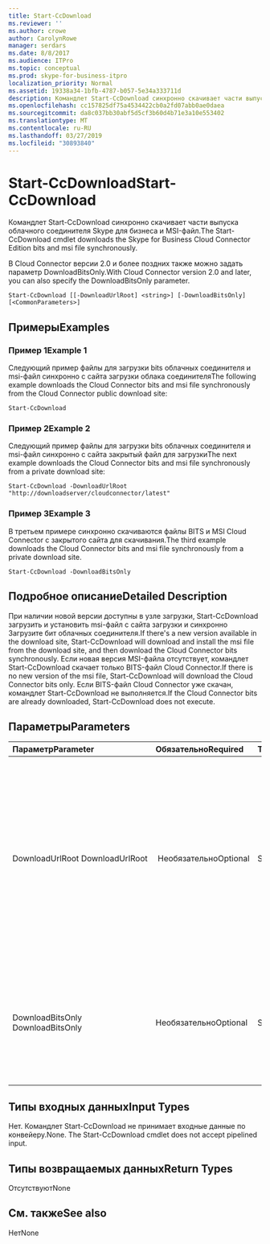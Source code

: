 ```yaml
---
title: Start-CcDownload
ms.reviewer: ''
ms.author: crowe
author: CarolynRowe
manager: serdars
ms.date: 8/8/2017
ms.audience: ITPro
ms.topic: conceptual
ms.prod: skype-for-business-itpro
localization_priority: Normal
ms.assetid: 19338a34-1bfb-4787-b057-5e34a333711d
description: Командлет Start-CcDownload синхронно скачивает части выпуска облачного соединителя Skype для бизнеса и MSI-файл.
ms.openlocfilehash: cc157825df75a4534422cb0a2fd07abb0ae0daea
ms.sourcegitcommit: da8c037bb30abf5d5cf3b60d4b71e3a10e553402
ms.translationtype: MT
ms.contentlocale: ru-RU
ms.lasthandoff: 03/27/2019
ms.locfileid: "30893840"
---
```

# <a name="start-ccdownload"></a><span data-ttu-id="57fd7-103">Start-CcDownload</span><span class="sxs-lookup"><span data-stu-id="57fd7-103">Start-CcDownload</span></span>
 
<span data-ttu-id="57fd7-104">Командлет Start-CcDownload синхронно скачивает части выпуска облачного соединителя Skype для бизнеса и MSI-файл.</span><span class="sxs-lookup"><span data-stu-id="57fd7-104">The Start-CcDownload cmdlet downloads the Skype for Business Cloud Connector Edition bits and msi file synchronously.</span></span>
  
<span data-ttu-id="57fd7-105">В Cloud Connector версии 2.0 и более поздних также можно задать параметр DownloadBitsOnly.</span><span class="sxs-lookup"><span data-stu-id="57fd7-105">With Cloud Connector version 2.0 and later, you can also specify the DownloadBitsOnly parameter.</span></span>
  
```
Start-CcDownload [[-DownloadUrlRoot] <string>] [-DownloadBitsOnly]  [<CommonParameters>]
```

## <a name="examples"></a><span data-ttu-id="57fd7-106">Примеры</span><span class="sxs-lookup"><span data-stu-id="57fd7-106">Examples</span></span>
<span data-ttu-id="57fd7-107"><a name="Examples"> </a></span><span class="sxs-lookup"><span data-stu-id="57fd7-107"></span></span>

### <a name="example-1"></a><span data-ttu-id="57fd7-108">Пример 1</span><span class="sxs-lookup"><span data-stu-id="57fd7-108">Example 1</span></span>

<span data-ttu-id="57fd7-109">Следующий пример файлы для загрузки bits облачных соединителя и msi-файл синхронно с сайта загрузки облака соединителя</span><span class="sxs-lookup"><span data-stu-id="57fd7-109">The following example downloads the Cloud Connector bits and msi file synchronously from the Cloud Connector public download site:</span></span>
  
```
Start-CcDownload
```

### <a name="example-2"></a><span data-ttu-id="57fd7-110">Пример 2</span><span class="sxs-lookup"><span data-stu-id="57fd7-110">Example 2</span></span>

<span data-ttu-id="57fd7-111">Следующий пример файлы для загрузки bits облачных соединителя и msi-файл синхронно с сайта закрытый файл для загрузки</span><span class="sxs-lookup"><span data-stu-id="57fd7-111">The next example downloads the Cloud Connector bits and msi file synchronously from a private download site:</span></span>
  
```
Start-CcDownload -DownloadUrlRoot "http://downloadserver/cloudconnector/latest"
```

### <a name="example-3"></a><span data-ttu-id="57fd7-112">Пример 3</span><span class="sxs-lookup"><span data-stu-id="57fd7-112">Example 3</span></span>

<span data-ttu-id="57fd7-113">В третьем примере синхронно скачиваются файлы BITS и MSI Cloud Connector с закрытого сайта для скачивания.</span><span class="sxs-lookup"><span data-stu-id="57fd7-113">The third example downloads the Cloud Connector bits and msi file synchronously from a private download site.</span></span>
  
```
Start-CcDownload -DownloadBitsOnly
```

## <a name="detailed-description"></a><span data-ttu-id="57fd7-114">Подробное описание</span><span class="sxs-lookup"><span data-stu-id="57fd7-114">Detailed Description</span></span>
<span data-ttu-id="57fd7-115"><a name="DetailedDescription"> </a></span><span class="sxs-lookup"><span data-stu-id="57fd7-115"></span></span>

<span data-ttu-id="57fd7-116">При наличии новой версии доступны в узле загрузки, Start-CcDownload загрузить и установить msi-файл с сайта загрузки и синхронно Загрузите бит облачных соединителя.</span><span class="sxs-lookup"><span data-stu-id="57fd7-116">If there's a new version available in the download site, Start-CcDownload will download and install the msi file from the download site, and then download the Cloud Connector bits synchronously.</span></span> <span data-ttu-id="57fd7-117">Если новая версия MSI-файла отсутствует, командлет Start-CcDownload скачает только BITS-файл Cloud Connector.</span><span class="sxs-lookup"><span data-stu-id="57fd7-117">If there is no new version of the msi file, Start-CcDownload will download the Cloud Connector bits only.</span></span> <span data-ttu-id="57fd7-118">Если BITS-файл Cloud Connector уже скачан, командлет Start-CcDownload не выполняется.</span><span class="sxs-lookup"><span data-stu-id="57fd7-118">If the Cloud Connector bits are already downloaded, Start-CcDownload does not execute.</span></span>
  
## <a name="parameters"></a><span data-ttu-id="57fd7-119">Параметры</span><span class="sxs-lookup"><span data-stu-id="57fd7-119">Parameters</span></span>
<span data-ttu-id="57fd7-120"><a name="DetailedDescription"> </a></span><span class="sxs-lookup"><span data-stu-id="57fd7-120"></span></span>

|<span data-ttu-id="57fd7-121">**Параметр**</span><span class="sxs-lookup"><span data-stu-id="57fd7-121">**Parameter**</span></span>|<span data-ttu-id="57fd7-122">**Обязательно**</span><span class="sxs-lookup"><span data-stu-id="57fd7-122">**Required**</span></span>|<span data-ttu-id="57fd7-123">**Тип**</span><span class="sxs-lookup"><span data-stu-id="57fd7-123">**Type**</span></span>|<span data-ttu-id="57fd7-124">**Описание**.</span><span class="sxs-lookup"><span data-stu-id="57fd7-124">**Description**</span></span>|
|:-----|:-----|:-----|:-----|
|<span data-ttu-id="57fd7-125">DownloadUrlRoot </span><span class="sxs-lookup"><span data-stu-id="57fd7-125">DownloadUrlRoot</span></span>  <br/> | <span data-ttu-id="57fd7-126"> Необязательно</span><span class="sxs-lookup"><span data-stu-id="57fd7-126">Optional</span></span> <br/> |<span data-ttu-id="57fd7-127">System.String</span><span class="sxs-lookup"><span data-stu-id="57fd7-127">System.String</span></span>  <br/> | <span data-ttu-id="57fd7-128">Полный URL-адрес определенной версии соединителя облака в частном Загрузите сайта.</span><span class="sxs-lookup"><span data-stu-id="57fd7-128">The full URL of a specific version of Cloud Connector in the private download site.</span></span> <span data-ttu-id="57fd7-129">Используйте этот параметр с осторожностью, убедитесь, что для загрузки версии облачных соединителя.</span><span class="sxs-lookup"><span data-stu-id="57fd7-129">Use this parameter with caution—be sure you are aware of which version of Cloud Connector you are downloading.</span></span> <br/> |
|<span data-ttu-id="57fd7-130">DownloadBitsOnly </span><span class="sxs-lookup"><span data-stu-id="57fd7-130">DownloadBitsOnly</span></span>  <br/> |<span data-ttu-id="57fd7-131">Необязательно</span><span class="sxs-lookup"><span data-stu-id="57fd7-131">Optional</span></span>  <br/> |<span data-ttu-id="57fd7-132">System.Management.Automation.SwitchParameter</span><span class="sxs-lookup"><span data-stu-id="57fd7-132">System.Management.Automation.SwitchParameter</span></span>  <br/> |<span data-ttu-id="57fd7-133">Пропустите скачивание и установку MSI-файла с сайта для скачивания. Скачайте только BITS-файл Cloud Connector.</span><span class="sxs-lookup"><span data-stu-id="57fd7-133">Skip the step to download and install MSI from download site, download the Cloud Connector bits only.</span></span>  <br/> |
   
## <a name="input-types"></a><span data-ttu-id="57fd7-134">Типы входных данных</span><span class="sxs-lookup"><span data-stu-id="57fd7-134">Input Types</span></span>
<span data-ttu-id="57fd7-135"><a name="InputTypes"> </a></span><span class="sxs-lookup"><span data-stu-id="57fd7-135"></span></span>

<span data-ttu-id="57fd7-p103">Нет. Командлет Start-CcDownload не принимает входные данные по конвейеру.</span><span class="sxs-lookup"><span data-stu-id="57fd7-p103">None. The Start-CcDownload cmdlet does not accept pipelined input.</span></span>
  
## <a name="return-types"></a><span data-ttu-id="57fd7-138">Типы возвращаемых данных</span><span class="sxs-lookup"><span data-stu-id="57fd7-138">Return Types</span></span>
<span data-ttu-id="57fd7-139"><a name="ReturnTypes"> </a></span><span class="sxs-lookup"><span data-stu-id="57fd7-139"></span></span>

<span data-ttu-id="57fd7-140">Отсутствуют</span><span class="sxs-lookup"><span data-stu-id="57fd7-140">None</span></span>
  
## <a name="see-also"></a><span data-ttu-id="57fd7-141">См. также</span><span class="sxs-lookup"><span data-stu-id="57fd7-141">See also</span></span>
<span data-ttu-id="57fd7-142"><a name="ReturnTypes"> </a></span><span class="sxs-lookup"><span data-stu-id="57fd7-142"></span></span>

<span data-ttu-id="57fd7-143">Нет</span><span class="sxs-lookup"><span data-stu-id="57fd7-143">None</span></span>
  

